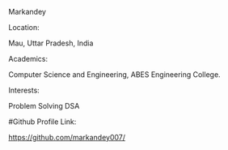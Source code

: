 Markandey

Location:

Mau, Uttar Pradesh, India

Academics:

Computer Science and Engineering, ABES Engineering College.

Interests:

Problem Solving
DSA

#Github Profile Link:

https://github.com/markandey007/
